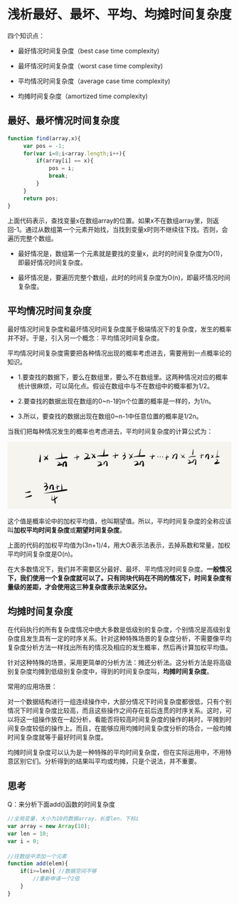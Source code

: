 # 浅析最好、最坏、平均、均摊时间复杂度

四个知识点：

*   最好情况时间复杂度（best case time complexity)

*   最坏情况时间复杂度（worst case time complexity)

*   平均情况时间复杂度（average case time complexity)
    
*   均摊时间复杂度（amortized time complexity)

## 最好、最坏情况时间复杂度

```javascript
function find(array,x){
     var pos = -1;
     for(var i=0;i<array.length;i++){
         if(array[i] == x){
             pos = i;
             break;
         }
     }
     return pos;
}
```

上面代码表示，查找变量x在数组array的位置。如果x不在数组array里，则返回-1。通过从数组第一个元素开始找，当找到变量x时则不继续往下找。否则，会遍历完整个数组。

- 最好情况是，数组第一个元素就是要找的变量x，此时的时间复杂度为O(1)，即最好情况时间复杂度。

- 最坏情况是，要遍历完整个数组，此时的时间复杂度为O(n)，即最坏情况时间复杂度。

## 平均情况时间复杂度

最好情况时间复杂度和最坏情况时间复杂度属于极端情况下的复杂度，发生的概率并不好。于是，引入另一个概念：平均情况时间复杂度。

平均情况时间复杂度需要把各种情况出现的概率考虑进去，需要用到一点概率论的知识。

- 1.要查找的数据下，要么在数组里，要么不在数组里。这两种情况对应的概率统计很麻烦，可以简化点。假设在数组中与不在数组中的概率都为1/2。

- 2.要查找的数据出现在数组的0~n-1的n个位置的概率是一样的，为1/n。

- 3.所以，要查找的数据出现在数组0~n-1中任意位置的概率是1/2n。

当我们把每种情况发生的概率也考虑进去，平均时间复杂度的计算公式为：

 ![](../asset/22.png)

这个值是概率论中的加权平均值，也叫期望值。所以，平均时间复杂度的全称应该叫**加权平均时间复杂度**或**期望时间复杂度**。

上面的代码的加权平均值为(3n+1)/4，用大O表示法表示，去掉系数和常量，加权平均时间复杂度是O(n)。

在大多数情况下，我们并不需要区分最好、最坏、平均情况时间复杂度。**一般情况下，我们使用一个复杂度就可以了。只有同块代码在不同的情况下，时间复杂度有量级的差距，才会使用这三种复杂度表示法来区分。**

## 均摊时间复杂度

在代码执行的所有复杂度情况中绝大多数是低级别的复杂度，个别情况是高级别复杂度且发生具有一定的时序关系。针对这种特殊场景的复杂度分析，不需要像平均复杂度分析方法一样找出所有的情况及相应的发生概率，然后再计算加权平均值。

针对这种特殊的场景，采用更简单的分析方法：摊还分析法。这分析方法是将高级别复杂度均摊到低级别复杂度中，得到的时间复杂度叫，**均摊时间复杂度**。

常用的应用场景：

对一个数据结构进行一组连续操作中，大部分情况下时间复杂度都很低，只有个别情况下时间复杂度比较高，而且这些操作之间存在前后连贯的时序关系。这时，可以将这一组操作放在一起分析，看能否将较高时间复杂度的操作的耗时，平摊到时间复杂度较低的操作上。而且，在能够应用均摊时间复杂度分析的场合，一般均摊时间复杂度就等于最好时间复杂度。

均摊时间复杂度可以认为是一种特殊的平均时间复杂度，但在实际运用中，不用特意区别它们。分析得到的结果叫平均或均摊，只是个说法，并不重要。

## 思考

Q：来分析下面add()函数的时间复杂度
```javascript
//全局变量，大小为10的数据array，长度len，下标i
var array = new Array(10);
var len = 10;
var i = 0;

//往数组中添加一个元素
function add(elem){
    if(i>=len){ //数据空间不够
        //重新申请一个2倍
    }
}
```